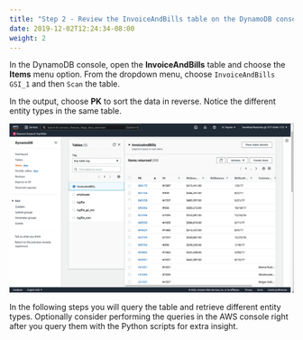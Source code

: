 ```yaml
---
title: "Step 2 - Review the InvoiceAndBills table on the DynamoDB console"
date: 2019-12-02T12:24:34-08:00
weight: 2
---
```


In the DynamoDB console, open the **InvoiceAndBills** table and choose the **Items** menu option. From the dropdown menu, choose `InvoiceAndBills GSI_1` and then `Scan` the table.

In the output, choose **PK** to sort the data in reverse. Notice the different entity types in the same table.

![Adjacency Lists](/static/images/invoice-bills-GSI1.png)

In the following steps you will query the table and retrieve different entity types. Optionally consider performing the queries in the AWS console right after you query them with the Python scripts for extra insight.
